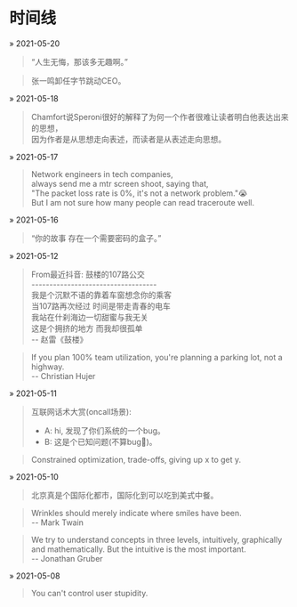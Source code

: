 # 时间线

&raquo; 2021-05-20
> “人生无悔，那该多无趣啊。”

> 张一鸣卸任字节跳动CEO。

&raquo; 2021-05-18
> Chamfort说Speroni很好的解释了为何一个作者很难让读者明白他表达出来的思想，\
> 因为作者是从思想走向表述，而读者是从表述走向思想。

&raquo; 2021-05-17
> Network engineers in tech companies, \
> always send me a mtr screen shoot, saying that,\
> "The packet loss rate is 0%, it's not a network problem."😭 \
> But I am not sure how many people can read traceroute well.

&raquo; 2021-05-16
> “你的故事 存在一个需要密码的盒子。”


&raquo; 2021-05-12
> From最近抖音: 鼓楼的107路公交 \
> ----------------------------------- \
> 我是个沉默不语的靠着车窗想念你的乘客 \
> 当107路再次经过 时间是带走青春的电车 \
> 我站在什刹海边一切甜蜜与我无关 \
> 这是个拥挤的地方 而我却很孤单 \
> -- 赵雷《鼓楼》

> If you plan 100% team utilization, you're planning a parking lot, not a highway. \
>                                                               -- Christian Hujer

&raquo; 2021-05-11
> 互联网话术大赏(oncall场景): 
>   - A: hi, 发现了你们系统的一个bug。
>   - B: 这是个已知问题(不算bug🐶)。

> Constrained optimization, trade-offs, giving up x to get y.


&raquo; 2021-05-10
> 北京真是个国际化都市，国际化到可以吃到美式中餐。

> Wrinkles should merely indicate where smiles have been. \
>                                             -- Mark Twain

> We try to understand concepts in three levels, intuitively, graphically and mathematically. But the intuitive is the most important. \
>                                                                                                                     -- Jonathan Gruber

&raquo; 2021-05-08
> You can't control user stupidity.

